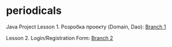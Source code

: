 # periodicals
Java Project
Lesson 1. Розробка проекту (Domain, Dao): [Branch 1](https://github.com/ana-radchuk/periodicals/tree/1-розробкаПроекту-domain-dao) 

Lesson 2. Login/Registration Form: [Branch 2](https://github.com/ana-radchuk/periodicals/tree/2-login/registrationForm)

